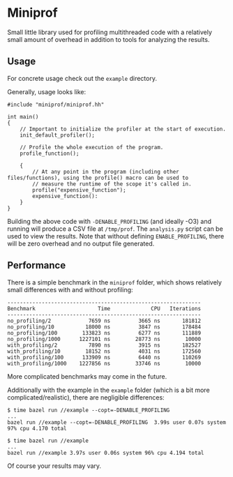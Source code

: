 # Miniprof

Small little library used for profiling multithreaded code with a relatively small amount of overhead in addition to tools for analyzing the results.

## Usage
For concrete usage check out the `example` directory.

Generally, usage looks like:
```
#include "miniprof/miniprof.hh"

int main()
{
    // Important to initialize the profiler at the start of execution.
    init_default_profiler();

    // Profile the whole execution of the program.
    profile_function();

    {
        // At any point in the program (including other files/functions), using the profile() macro can be used to
        // measure the runtime of the scope it's called in.
        profile("expensive_function");
        expensive_function():
    }
}
```
Building the above code with `-DENABLE_PROFILING` (and ideally -O3) and running will produce a CSV file at `/tmp/prof`. The `analysis.py` script can be used to view the results. Note that without defining `ENABLE_PROFILING`, there will be zero overhead and no output file generated.

## Performance
There is a simple benchmark in the `miniprof` folder, which shows relatively small differences with and without profiling:
```
--------------------------------------------------------------
Benchmark                    Time             CPU   Iterations
--------------------------------------------------------------
no_profiling/2            7659 ns         3665 ns       181812
no_profiling/10          18000 ns         3847 ns       178484
no_profiling/100        133823 ns         6277 ns       111889
no_profiling/1000      1227101 ns        28773 ns        10000
with_profiling/2          7890 ns         3915 ns       182527
with_profiling/10        18152 ns         4031 ns       172560
with_profiling/100      133909 ns         6440 ns       110269
with_profiling/1000    1227856 ns        33746 ns        10000
```
More complicated benchmarks may come in the future.

Additionally with the example in the `example` folder (which is a bit more complicated/realistic), there are negligible differences:
```
$ time bazel run //example --copt=-DENABLE_PROFILING
...
bazel run //example --copt=-DENABLE_PROFILING  3.99s user 0.07s system 97% cpu 4.170 total
```
```
$ time bazel run //example
...
bazel run //example 3.97s user 0.06s system 96% cpu 4.194 total
```
Of course your results may vary.
